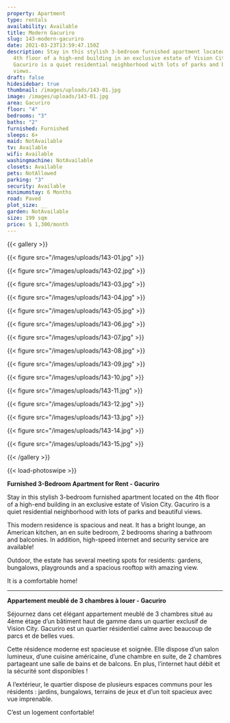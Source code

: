 ```yaml
---
property: Apartment
type: rentals
availability: Available
title: Modern Gacuriro
slug: 143-modern-gacuriro
date: 2021-03-23T13:59:47.150Z
description: Stay in this stylish 3-bedroom furnished apartment located on the
  4th floor of a high-end building in an exclusive estate of Vision City.
  Gacuriro is a quiet residential neighborhood with lots of parks and beautiful
  views.
draft: false
hidesidebar: true
thumbnail: /images/uploads/143-01.jpg
image: /images/uploads/143-01.jpg
area: Gacuriro
floor: "4"
bedrooms: "3"
baths: "2"
furnished: Furnished
sleeps: 6+
maid: NotAvailable
tv: Available
wifi: Available
washingmachine: NotAvailable
closets: Available
pets: NotAllowed
parking: "3"
security: Available
minimumstay: 6 Months
road: Paved
plot_size: __
garden: NotAvailable
size: 199 sqm
price: $ 1,300/month
---
```

{{< gallery >}}

{{< figure src="/images/uploads/143-01.jpg" >}}

{{< figure src="/images/uploads/143-02.jpg" >}}

{{< figure src="/images/uploads/143-03.jpg" >}}

{{< figure src="/images/uploads/143-04.jpg" >}}

{{< figure src="/images/uploads/143-05.jpg" >}}

{{< figure src="/images/uploads/143-06.jpg" >}}

{{< figure src="/images/uploads/143-07.jpg" >}}

{{< figure src="/images/uploads/143-08.jpg" >}}

{{< figure src="/images/uploads/143-09.jpg" >}}

{{< figure src="/images/uploads/143-10.jpg" >}}

{{< figure src="/images/uploads/143-11.jpg" >}}

{{< figure src="/images/uploads/143-12.jpg" >}}

{{< figure src="/images/uploads/143-13.jpg" >}}

{{< figure src="/images/uploads/143-14.jpg" >}}

{{< figure src="/images/uploads/143-15.jpg" >}}

{{< /gallery >}}

{{< load-photoswipe >}}

**Furnished 3-Bedroom Apartment for Rent - Gacuriro**

Stay in this stylish 3-bedroom furnished apartment located on the 4th floor of a high-end building in an exclusive estate of Vision City. Gacuriro is a quiet residential neighborhood with lots of parks and beautiful views.

This modern residence is spacious and neat. It has a bright lounge, an American kitchen, an en suite bedroom, 2 bedrooms sharing a bathroom and balconies. In addition, high-speed internet and security service are available!

Outdoor, the estate has several meeting spots for residents: gardens, bungalows, playgrounds and a spacious rooftop with amazing view.

It is a comfortable home! 

--- 

**Appartement meublé de 3 chambres à louer - Gacuriro**

Séjournez dans cet élégant appartement meublé de 3 chambres situé au 4ème étage d’un bâtiment haut de gamme dans un quartier exclusif de Vision City. Gacuriro est un quartier résidentiel calme avec beaucoup de parcs et de belles vues.

Cette résidence moderne est spacieuse et soignée. Elle dispose d’un salon lumineux, d’une cuisine américaine, d’une chambre en suite, de 2 chambres partageant une salle de bains et de balcons. En plus, l’internet haut débit et la sécurité sont disponibles !

A l’extérieur, le quartier dispose de plusieurs espaces communs pour les résidents : jardins, bungalows, terrains de jeux et d’un toit spacieux avec vue imprenable.

C’est un logement confortable!